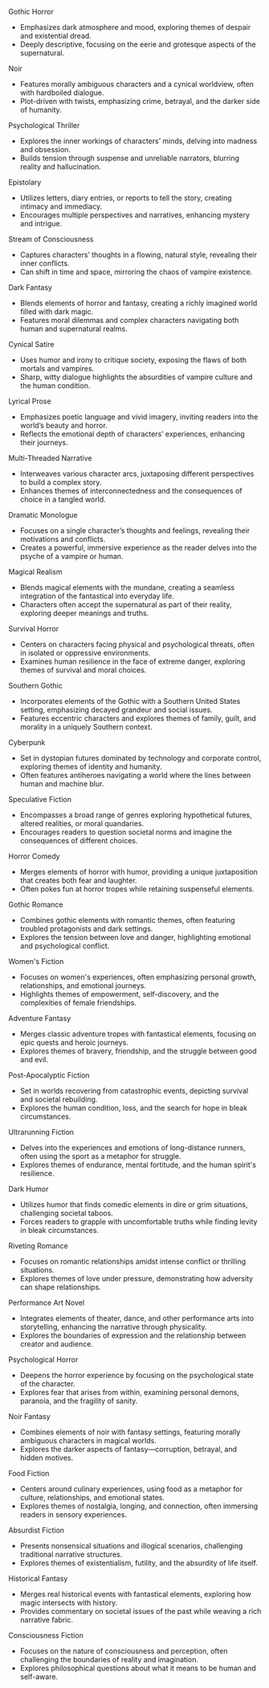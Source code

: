 Gothic Horror
- Emphasizes dark atmosphere and mood, exploring themes of despair and existential dread.
- Deeply descriptive, focusing on the eerie and grotesque aspects of the supernatural.

Noir
- Features morally ambiguous characters and a cynical worldview, often with hardboiled dialogue.
- Plot-driven with twists, emphasizing crime, betrayal, and the darker side of humanity.

Psychological Thriller
- Explores the inner workings of characters’ minds, delving into madness and obsession.
- Builds tension through suspense and unreliable narrators, blurring reality and hallucination.

Epistolary
- Utilizes letters, diary entries, or reports to tell the story, creating intimacy and immediacy.
- Encourages multiple perspectives and narratives, enhancing mystery and intrigue.

Stream of Consciousness
- Captures characters’ thoughts in a flowing, natural style, revealing their inner conflicts.
- Can shift in time and space, mirroring the chaos of vampire existence.

Dark Fantasy
- Blends elements of horror and fantasy, creating a richly imagined world filled with dark magic.
- Features moral dilemmas and complex characters navigating both human and supernatural realms.

Cynical Satire
- Uses humor and irony to critique society, exposing the flaws of both mortals and vampires.
- Sharp, witty dialogue highlights the absurdities of vampire culture and the human condition.

Lyrical Prose
- Emphasizes poetic language and vivid imagery, inviting readers into the world’s beauty and horror.
- Reflects the emotional depth of characters’ experiences, enhancing their journeys.

Multi-Threaded Narrative
- Interweaves various character arcs, juxtaposing different perspectives to build a complex story.
- Enhances themes of interconnectedness and the consequences of choice in a tangled world.

Dramatic Monologue
- Focuses on a single character’s thoughts and feelings, revealing their motivations and conflicts.
- Creates a powerful, immersive experience as the reader delves into the psyche of a vampire or human.

Magical Realism
- Blends magical elements with the mundane, creating a seamless integration of the fantastical into everyday life.
- Characters often accept the supernatural as part of their reality, exploring deeper meanings and truths.

Survival Horror
- Centers on characters facing physical and psychological threats, often in isolated or oppressive environments.
- Examines human resilience in the face of extreme danger, exploring themes of survival and moral choices.

Southern Gothic
- Incorporates elements of the Gothic with a Southern United States setting, emphasizing decayed grandeur and social issues.
- Features eccentric characters and explores themes of family, guilt, and morality in a uniquely Southern context.

Cyberpunk
- Set in dystopian futures dominated by technology and corporate control, exploring themes of identity and humanity.
- Often features antiheroes navigating a world where the lines between human and machine blur.

Speculative Fiction
- Encompasses a broad range of genres exploring hypothetical futures, altered realities, or moral quandaries.
- Encourages readers to question societal norms and imagine the consequences of different choices.

Horror Comedy
- Merges elements of horror with humor, providing a unique juxtaposition that creates both fear and laughter.
- Often pokes fun at horror tropes while retaining suspenseful elements.

Gothic Romance
- Combines gothic elements with romantic themes, often featuring troubled protagonists and dark settings.
- Explores the tension between love and danger, highlighting emotional and psychological conflict.

Women's Fiction
- Focuses on women's experiences, often emphasizing personal growth, relationships, and emotional journeys.
- Highlights themes of empowerment, self-discovery, and the complexities of female friendships.

Adventure Fantasy
- Merges classic adventure tropes with fantastical elements, focusing on epic quests and heroic journeys.
- Explores themes of bravery, friendship, and the struggle between good and evil.

Post-Apocalyptic Fiction
- Set in worlds recovering from catastrophic events, depicting survival and societal rebuilding.
- Explores the human condition, loss, and the search for hope in bleak circumstances.

Ultrarunning Fiction
- Delves into the experiences and emotions of long-distance runners, often using the sport as a metaphor for struggle.
- Explores themes of endurance, mental fortitude, and the human spirit's resilience.

Dark Humor
- Utilizes humor that finds comedic elements in dire or grim situations, challenging societal taboos.
- Forces readers to grapple with uncomfortable truths while finding levity in bleak circumstances.

Riveting Romance
- Focuses on romantic relationships amidst intense conflict or thrilling situations.
- Explores themes of love under pressure, demonstrating how adversity can shape relationships.

Performance Art Novel
- Integrates elements of theater, dance, and other performance arts into storytelling, enhancing the narrative through physicality.
- Explores the boundaries of expression and the relationship between creator and audience.

Psychological Horror
- Deepens the horror experience by focusing on the psychological state of the character.
- Explores fear that arises from within, examining personal demons, paranoia, and the fragility of sanity.

Noir Fantasy
- Combines elements of noir with fantasy settings, featuring morally ambiguous characters in magical worlds.
- Explores the darker aspects of fantasy—corruption, betrayal, and hidden motives.

Food Fiction
- Centers around culinary experiences, using food as a metaphor for culture, relationships, and emotional states.
- Explores themes of nostalgia, longing, and connection, often immersing readers in sensory experiences.

Absurdist Fiction
- Presents nonsensical situations and illogical scenarios, challenging traditional narrative structures.
- Explores themes of existentialism, futility, and the absurdity of life itself.

Historical Fantasy
- Merges real historical events with fantastical elements, exploring how magic intersects with history.
- Provides commentary on societal issues of the past while weaving a rich narrative fabric.

Consciousness Fiction
- Focuses on the nature of consciousness and perception, often challenging the boundaries of reality and imagination.
- Explores philosophical questions about what it means to be human and self-aware.
